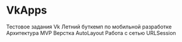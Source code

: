 # VkApps
Тестовое задания Vk Летний буткемп по мобильной разработке
Архитектура MVP
Верстка AutoLayout
Работа с сетью URLSession
